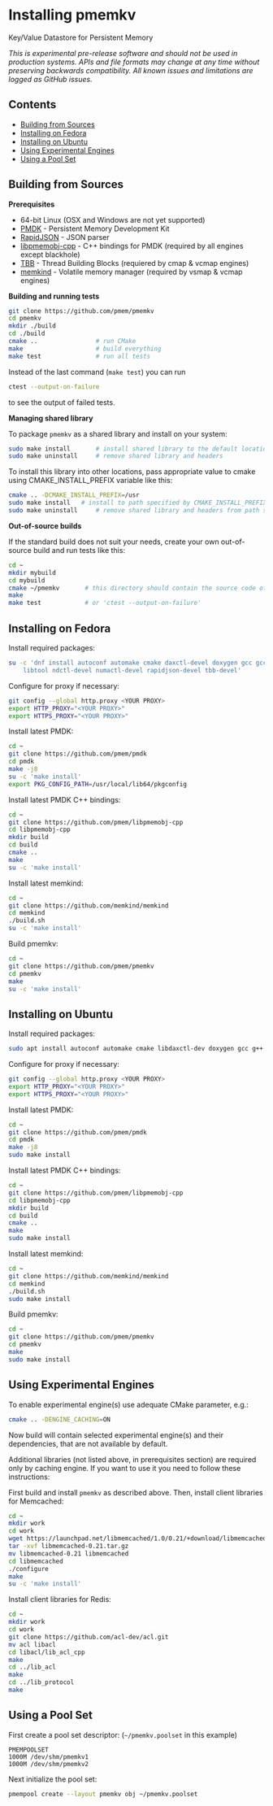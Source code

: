 # Installing pmemkv
Key/Value Datastore for Persistent Memory

*This is experimental pre-release software and should not be used in
production systems. APIs and file formats may change at any time without
preserving backwards compatibility. All known issues and limitations
are logged as GitHub issues.*

Contents
--------

<ul>
<li><a href="#building_from_sources">Building from Sources</a></li>
<li><a href="#fedora">Installing on Fedora</a></li>
<li><a href="#ubuntu">Installing on Ubuntu</a></li>
<li><a href="#experimental">Using Experimental Engines</a></li>
<li><a href="#pool_set">Using a Pool Set</a></li>
</ul>

<a name="building_from_sources"></a>

Building from Sources
---------------------

**Prerequisites**

* 64-bit Linux (OSX and Windows are not yet supported)
* [PMDK](https://github.com/pmem/pmdk) - Persistent Memory Development Kit
* [RapidJSON](https://github.com/tencent/rapidjson) - JSON parser
* [libpmemobj-cpp](https://github.com/pmem/libpmemobj-cpp) - C++ bindings for PMDK (required by all engines except blackhole)
* [TBB](https://github.com/01org/tbb) - Thread Building Blocks (requiered by cmap & vcmap engines)
* [memkind](https://github.com/memkind/memkind) - Volatile memory manager (required by vsmap & vcmap engines)

**Building and running tests**

```sh
git clone https://github.com/pmem/pmemkv
cd pmemkv
mkdir ./build
cd ./build
cmake ..                # run CMake
make                    # build everything
make test               # run all tests
```

Instead of the last command (`make test`) you can run

```sh
ctest --output-on-failure
```

to see the output of failed tests.

**Managing shared library**

To package `pmemkv` as a shared library and install on your system:

```sh
sudo make install       # install shared library to the default location: /usr/local
sudo make uninstall     # remove shared library and headers
```

To install this library into other locations, pass appropriate value to cmake
using CMAKE_INSTALL_PREFIX variable like this:

```sh
cmake .. -DCMAKE_INSTALL_PREFIX=/usr
sudo make install 	# install to path specified by CMAKE_INSTALL_PREFIX
sudo make uninstall 	# remove shared library and headers from path specified by CMAKE_INSTALL_PREFIX
```

**Out-of-source builds**

If the standard build does not suit your needs, create your own
out-of-source build and run tests like this:

```sh
cd ~
mkdir mybuild
cd mybuild
cmake ~/pmemkv       # this directory should contain the source code of pmemkv
make
make test            # or 'ctest --output-on-failure'
```

<a name="fedora"></a>

Installing on Fedora
--------------------

Install required packages:

```sh
su -c 'dnf install autoconf automake cmake daxctl-devel doxygen gcc gcc-c++ \
	libtool ndctl-devel numactl-devel rapidjson-devel tbb-devel'
```

Configure for proxy if necessary:

```sh
git config --global http.proxy <YOUR PROXY>
export HTTP_PROXY="<YOUR PROXY>"
export HTTPS_PROXY="<YOUR PROXY>"
```

Install latest PMDK:

```sh
cd ~
git clone https://github.com/pmem/pmdk
cd pmdk
make -j8
su -c 'make install'
export PKG_CONFIG_PATH=/usr/local/lib64/pkgconfig
```

Install latest PMDK C++ bindings:

```sh
cd ~
git clone https://github.com/pmem/libpmemobj-cpp
cd libpmemobj-cpp
mkdir build
cd build
cmake ..
make
su -c 'make install'
```

Install latest memkind:

```sh
cd ~
git clone https://github.com/memkind/memkind
cd memkind
./build.sh
su -c 'make install'
```

Build pmemkv:

```sh
cd ~
git clone https://github.com/pmem/pmemkv
cd pmemkv
make
su -c 'make install'
```

<a name="ubuntu"></a>

Installing on Ubuntu
--------------------

Install required packages:

```sh
sudo apt install autoconf automake cmake libdaxctl-dev doxygen gcc g++ libtool libndctl-dev libnuma-dev rapidjson-dev libtbb-dev
```

Configure for proxy if necessary:

```sh
git config --global http.proxy <YOUR PROXY>
export HTTP_PROXY="<YOUR PROXY>"
export HTTPS_PROXY="<YOUR PROXY>"
```

Install latest PMDK:

```sh
cd ~
git clone https://github.com/pmem/pmdk
cd pmdk
make -j8
sudo make install
```

Install latest PMDK C++ bindings:

```sh
cd ~
git clone https://github.com/pmem/libpmemobj-cpp
cd libpmemobj-cpp
mkdir build
cd build
cmake ..
make
sudo make install
```

Install latest memkind:

```sh
cd ~
git clone https://github.com/memkind/memkind
cd memkind
./build.sh
sudo make install
```

Build pmemkv:

```sh
cd ~
git clone https://github.com/pmem/pmemkv
cd pmemkv
make
sudo make install
```

<a name="experimental"></a>

Using Experimental Engines
--------------------------

To enable experimental engine(s) use adequate CMake parameter, e.g.:

```sh
cmake .. -DENGINE_CACHING=ON
```

Now build will contain selected experimental engine(s) and their dependencies, that are not available by default.

Additional libraries (not listed above, in prerequisites section) are required only by caching engine. If you want to use it
you need to follow these instructions:

First build and install `pmemkv` as described above. Then, install client libraries for Memcached:

```sh
cd ~
mkdir work
cd work
wget https://launchpad.net/libmemcached/1.0/0.21/+download/libmemcached-0.21.tar.gz
tar -xvf libmemcached-0.21.tar.gz
mv libmemcached-0.21 libmemcached
cd libmemcached
./configure
make
su -c 'make install'
```

Install client libraries for Redis:

```sh
cd ~
mkdir work
cd work
git clone https://github.com/acl-dev/acl.git
mv acl libacl
cd libacl/lib_acl_cpp
make
cd ../lib_acl
make
cd ../lib_protocol
make
```

<a name="pool_set"></a>

Using a Pool Set
----------------

First create a pool set descriptor:  (`~/pmemkv.poolset` in this example)

```
PMEMPOOLSET
1000M /dev/shm/pmemkv1
1000M /dev/shm/pmemkv2
```

Next initialize the pool set:

```sh
pmempool create --layout pmemkv obj ~/pmemkv.poolset
```
